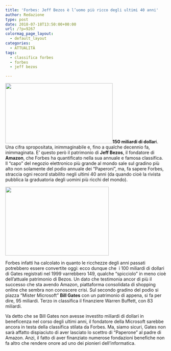 ```yaml
---
title: 'Forbes: Jeff Bezos è l’uomo più ricco degli ultimi 40 anni'
author: Redazione
type: post
date: 2018-07-18T13:50:00+00:00
url: /?p=9267
colormag_page_layout:
  - default_layout
categories:
  - ATTUALITÀ
tags:
  - classifica forbes
  - forbes
  - jeff bezos

---
```

<img decoding="async" loading="lazy" class=" wp-image-9270 alignleft" src="https://progressonline.it/wp-content/uploads/2018/07/880x495_cmsv2_eec5a5aa-c3e8-5187-b2b6-767b0b00ffc9-3221996-300x169.jpg" alt="" width="336" height="189" />**150 miliardi di dollar**i. Una cifra spropositata, inimmaginabile e, fino a qualche decennio fa, inimmaginata. E&#8217; questo però il patrimonio di **Jeff Bezos**, il fondatore di **Amazon**, che Forbes ha quantificato nella sua annuale e famosa classifica. Il &#8220;capo&#8221; del negozio elettronico più grande al mondo sale sul gradino più alto non solamente del podio annuale dei &#8220;Paperoni&#8221;, ma, fa sapere Forbes, straccia ogni record stabilito negli ultimi 40 anni (da quando cioè la rivista pubblica la graduatoria degli uomini più ricchi del mondo).

<img decoding="async" loading="lazy" class=" wp-image-9268 alignright" src="https://progressonline.it/wp-content/uploads/2018/07/gates-300x200.jpg" alt="" width="324" height="216" /> 

Forbes infatti ha calcolato in quanto le ricchezze degli anni passati potrebbero essere convertite oggi: ecco dunque che  i 100 miliardi di dollari di Gates registrati nel 1999 varrebbero 149, qualche &#8220;spicciolo&#8221; in meno cioè dell&#8217;attuale patrimonio di Bezos. Un dato che testimonia ancor di più il successo che sta avendo Amazon, piattaforma consolidata di shopping online che sembra non conoscere crisi. Sul secondo gradino del podio si piazza &#8220;Mister Microsoft&#8221; **Bill Gates** con un patrimonio di appena, si fa per dire, 95 miliardi. Terzo in classifica il finanziere Warren Buffett, con 83 miliardi.

Va detto che se Bill Gates non avesse investito miliardi di dollari in beneficenza nel corso degli ultimi anni, il fondatore della Microsoft sarebbe ancora in testa della classifica stilata da Forbes. Ma, siamo sicuri, Gates non sarà affatto dispiaciuto di aver lasciato lo scettro di &#8220;Paperone&#8221; al padre di Amazon. Anzi, il fatto di aver finanziato numerose fondazioni benefiche non fa altro che rendere onore ad uno dei pionieri dell&#8217;informatica.